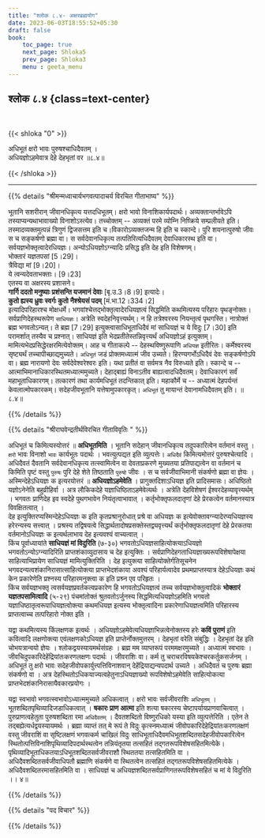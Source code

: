 ```yaml
---
title: "श्लोक ८.४- अक्षरब्रह्मयोग"
date: 2023-06-03T18:55:52+05:30
draft: false
book:
    toc_page: true
    next_page: Shloka5
    prev_page: Shloka3
    menu : geeta_menu
---
```




## श्लोक ८.४ {class=text-center}

<br/>

{{< shloka  "0"  >}}

अधिभूतं क्षरो भावः पुरुषश्चाधिदैवतम् ।  
अधियज्ञोऽहमेवात्र देहे देहभृतां वर ॥८.४॥

{{< /shloka >}}

---


{{% details "श्रीमन्मध्वाचार्यभगवत्पादाचर्य विरचित  गीताभाष्य" %}}

भूतानि सशरीरान् जीवानधिकृत्य यत्तदधिभूतम्। 
क्षरो भावो विनाशिकार्यपदार्थः। 
अव्यक्तान्तर्भावेऽपि तस्याप्यन्यथाभावाख्यो विनाशोऽस्त्येव। 
तच्चोक्तम् -- अव्यक्तं परमे व्योम्नि निष्क्रिये 
सम्प्रलीयते इति। तस्मादव्यक्तमुत्पन्नं त्रिगुणं 
द्विजसत्तम इति च।विकारोऽव्यक्तजन्म हि इति च 
स्कान्दे। पुरि शयनात्पुरुषो जीवः स च सङ्कर्षणो 
ब्रह्मा वा। स सर्वदेवानधिकृत्य तत्पतिरित्यधिदैवतम् 
देवाधिकारस्थ इति वा।सर्वयज्ञभोक्तृत्वादेरधियज्ञः। 
अन्योऽधियज्ञोऽग्न्यादिः प्रसिद्ध इति देह इति 
विशेषणम्।   
भोक्तारं यज्ञतपसां [5।29]।  
त्रैविद्या मां [9।20]।  
ये त्वन्यदेवताभक्ताः। [9।23]   
एतस्य वा अक्षरस्य प्रशासने ৷৷  
**गार्गि ददतो मनुष्याः प्रशंसन्ति यजमानं देवाः** 
[बृ.उ.3।8।9] इत्यादेः।  
**कुतो ह्यस्य ध्रुवः स्वर्गः कुतो नैश्श्रेयसं पदम्** [मं.भा.12।334।2]  
इत्यादिपरिहारश्च मोक्षधर्मे। 
भगवांश्चेत्तद्भोक्तृत्वादेरधियज्ञत्वं सिद्धमिति 
कथमित्यस्य परिहारः पृथङ्नोक्तः। 
सर्वप्राणिदेहस्थरूपेण `साधियज्ञः`। 
अत्रेति स्वदेहनिवृत्त्यर्थम्। न हि तत्रेश्वरस्य 
नियन्तृत्वं पृथगस्ति। नात्रोक्तं ब्रह्म 
भगवतोऽन्यत्। ते ब्रह्म [7।29] 
इत्युक्त्वासाधिभूताधिदैवं मां 
साधियज्ञं च ये विदुः [7।30] इति 
परामर्शात् तस्यैव च प्रश्नात्। 
साधियज्ञं इति 
भेदप्रतीतेस्तन्निवृत्त्यर्थं अधियज्ञोऽहं 
इत्युक्तम्।   
मामित्यभेदप्रसिद्धेरक्षरमित्येवोक्तम्। आह च 
गीताकल्पे -- देहस्थविष्णुरूपाणि `अधियज्ञ` इतीरितः। 
कर्मेश्वरस्य सृष्ट्यर्थं तच्चापीच्छाद्यमुच्यते। 
`अधिभूतं` जडं प्रोक्तमध्यात्मं जीव उच्यते। 
हिरण्यगर्भोऽधिदैवं देवः सङ्कर्षणोऽपि वा। 
ब्रह्म नारायणो देवः सर्वदेवेश्वरेश्वरः इति। 
यथा प्रतीतं वा सर्वमत्र नैव विरुध्यते इति। 
स्कान्दे च -- आत्माभिमानाधिकारस्थितमध्यात्ममुच्यते। 
देहाद्बाह्यं विनाऽतीव बाह्यत्वादधिदैवतम्। 
देवाधिकारगं सर्वं महाभूताधिकारगम्। 
तत्कारणं तथा कार्यमधिभूतं तदन्तिकात् इति। 
महाकौर्मे च -- अध्यात्मं देहपर्यन्तं 
केवलात्मोपकारकम्। सदेहजीवभूतानि यत्तेषामुपकारकृत्। 
`अधिभूतं` तु मायान्तं देवानामधिदैवतम् इति। ॥८.४॥

{{% /details %}}



{{% details "श्रीराघवेन्द्रतीर्थविरचित गीताविवृतिः " %}}

अधिभूतं च किमित्यस्योत्तरं ॥ **अधिभूतमिति** । 
भूतानि सदेहान्‌ जीवानधिकृत्य तदुपकारित्वेन 
वर्तमानं वस्तु । `क्षरो` भावः विनाशो `भावः`
कार्यभूतः पदार्थः । भवत्युत्पद्यत इति 
व्युत्पत्तेः। `अधिदैवं` किमित्यमोत्तरं
पुरुषश्चेत्यादि । अधिदैवतं दैवतानि 
सर्वदेवानधिकृत्य तत्स्वामित्वेन वा 
देवताप्रकरणे मुख्यतया प्रतिपाद्यत्वेन वा वर्तमानं 
च किमिति पृष्टं वस्तु `पुरुषः` पुरि देहे शेते 
तिष्ठताति `पुरुषो` जीवः । स च 
सर्वजीवाभिमानी संकर्षणो ब्रह्मा वा ज्ञेयः ।  
अस्मिन्देहेऽधियज्ञः क इत्यरयोत्तरं ॥ 
**अधियज्ञोऽहमेवेति** । 
प्रागुक्तदिशाऽधियज्ञ इति प्रादिसमासः।
अधिष्ठितो यज्ञोऽनेनेति बहुव्रीहिर्वा । 
अत्र लौकिकदेहे
यज्ञाधिष्ठिताऽहमेवेत्यर्थः । 
अत्रेति देहविशेषणं ईश्वरदेहव्यावृत्त्यर्थम्‌ ।
भगवतः प्राणिदेह इव स्वदेहे पुथगभावेन 
नियंतृत्वाभावात्‌ ।
कर्तृभोक्तृफलदातृणां देहे प्रेरकत्वेन 
वर्तमानस्यात्र विवक्षितत्वात्‌ ।   
देह इत्युक्तिरप्यस्मिन्देहेऽधियज्ञः क इति 
कृतप्रश्रानुरोधात्‌ प्रश्रे वा अधियज्ञः क
इत्येवोक्तावग्न्यादेरप्यधियज्ञस्य हरेरन्यस्य 
सत्त्वात्‌ । प्रश्रस्य तद्विषयत्वे
सिद्धार्थतादोषप्रसक्तेस्तद्व्यवृत्त्यर्थं 
कर्तृभोक्तृफलदातृणां देहे प्रेरकतया
वर्तमानोऽधियज्ञः क इत्यर्थलाभाय देह इत्यवश्यं 
वाच्यत्वात्‌ ।   
किंच पूर्वाध्यायांते **साधियज्ञं मां विदुरिति** 
(७-३०) भगवतोऽधियज्ञसाहित्योक्त्याऽधियज्ञो 
भगवतोऽन्योऽग्न्यादिरिति
प्राप्तशंकाव्युदासाय च देह इत्युक्तिः ।
सर्वप्राणिदेहगताधियज्ञाख्यरूपविशेषापेक्षया 
साहित्याभिप्रायेण साधियज्ञं 
मामित्युक्तिरिति । 
देह इत्युक्त्या साहित्योक्तेर्गतिसूचनेन
भगवदन्यत्वशंकानिरासात्साहित्योक्त्या 
प्राप्तभेदशंकाया अवश्यं परिहार्यत्वादेव
प्रथमप्राप्तस्यात्र देहेऽधियज्ञः कथं केन 
प्रकारेणेति प्रश्नस्य परिहारमनुक्त्वा
क इति प्रश्र्न एव परिहृतः ।  
किंच सर्वयज्ञभक्तृ त्वसर्वयज्ञप्रवर्तकत्वप्रकारेण
हि भगवतोऽधियज्ञत्वं तच्च सर्वयज्ञभोक्तुत्वादिकं 
**भोक्तारं यज्ञतपसामित्वादि** (५-२९) पंचमांतोक्तं 
श्रुतवतोऽर्जुनस्य सिद्धमित्यधियज्ञोऽहमिति भगवतो 
यज्ञाधिष्ठातृत्वरूपाधियज्ञत्वोक्त्या 
कथमधियज्ञ इत्यस्य भोक्तृत्वादिना 
प्रकारेणाधियज्ञत्वमिति परिहारस्य
प्राप्तत्वाच्च तत्परिहारो नोक्त इति ।   

यद्वा कथमित्यस्य किंलक्षणक
इत्वर्थः । 
अधियज्ञोऽहमेवेत्यधियज्ञाभिन्नत्वेनोक्तस्य हरेः 
**कविं पुराणं**
इति कवित्वादि लक्षणोक्त्या एवंलक्षणकोऽधियज्ञ 
इति प्राप्तेर्नोक्तमुत्तरम्‌ ।
देहभृतां वरेति संबुद्धिः । देहभृतां देह इति 
चोभयत्रान्वयो ज्ञेयः । 
श्लोकद्वयस्यायमर्थसंग्रहः । ब्रह्म मम व्याप्तरूपं 
परममक्षरमुच्यते । 
अध्यात्मं स्वभावः । 
जीवचिदुपकारिदेहेंद्रियांतःकरणलक्षणः पदार्थः ।
जीवराशिः वा। 
कर्म तु चराचरविषयकेश्चरकर्तुकसर्जनम्‌ । 
अधिभूतं तु क्षरो भावः
सदेहजीवोपकार्युत्त्पत्तिविनाशवान्‌ 
देहेंद्रियाद्यन्यपदार्थ उच्यते । अधिदैवतं
च पुरुषः ब्रह्मा संकर्षणो वा । 
अत्र देहस्थितोऽधिकयाज्यत्वहेतुनाऽधियज्ञाख्यो 
रूपविशेषोऽहमेवेति 
साहित्योकत्या प्राप्तभेदशंकानिरासायैवकारप्रयोगः ।  

यद्वा स्वभावो भगवत्स्वभावोऽध्यात्ममुच्यते 
अधिकत्वात्‌ । क्षरो भावः 
सर्वजीवराशिः `अधिभूतम्‌` । 
भूतशब्दितपृथिव्यादिजडाधिकत्वात्‌ । 
**षकारः प्राण आत्मा** इति शत्या षकारस्य 
चेष्टापर्यायप्राणवाचित्वात्‌ । 
पुरुप्राणत्वहेतुता पुरुषशब्दिता रमा `अधिदैवतम्‌` । 
दैवतशब्दितो विष्णुरधिको यस्या इति व्युत्पत्तेरिति 
। एतेन ते तद्बह्येत्यर्धद्वयस्यायमर्थः । 
ब्रह्मा व्याप्तं तत्‌ मे रूपं ते विदुः 
कृत्स्नमध्यात्मं जीवोपकारिदेहेद्रियांतःकरणलक्षणं 
वस्तु जीवराशिं वा सृष्टिलक्षणं भगवत्कर्म चाखिलं 
विदुः साधिभूताधिदैवमधिभूतशब्दितसदेहजीवोपकारित्वेन 
स्थितोत्पत्तिविनाशिपृथिव्यादिपदार्थस्थत्वेन 
तन्नियंतृतया तत्सहितं तद्गतरूपविशेषसहितमित्येके। 
पृथिव्यादिभूताधिकतयाऽधिभूतशब्दितसर्वजीवराशौ 
स्थिततया तत्सहितमिति वा । 
अधिदैवशब्दितसर्वजीवाधिपतौ ब्रह्माणि संकर्षणे वा 
स्थितत्वेन तत्सहितं तद्गतरूपविशेषसहितमित्येके । 
अधिदैवशब्दितरमासहितमिति वा । 
साधियज्ञं च अधियज्ञशब्दितसर्वप्राणिगतरूपविशेषसहितं
च मां ये विदुरिति ।। ४॥

{{% /details %}}



{{% details "पद विचार" %}}


{{% /details %}}
